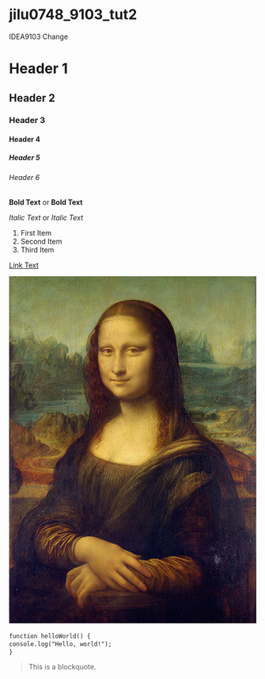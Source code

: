 # jilu0748_9103_tut2

IDEA9103
Change

# Header 1
## Header 2
### Header 3
#### Header 4
##### Header 5
###### Header 6

**Bold Text** or __Bold Text__

*Italic Text* or _Italic Text_

1. First Item
2. Second Item
3. Third Item

[Link Text](https://www.google.com)

![An image of a cat](images\Mona_Lisa_by_Leonardo_da_Vinci_500_x_700.jpg/)

```
function helloWorld() {
console.log("Hello, world!");
}
```

> This is a blockquote.